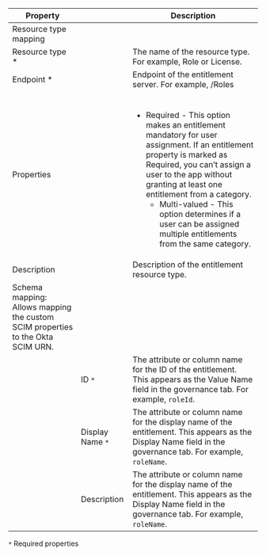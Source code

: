 | Property |  | Description |
| --- | --- | --- |
| Resource type mapping |
| Resource type * |  | The name of the resource type. For example, Role or License. |
| Endpoint * |  | Endpoint of the entitlement server. For example, /Roles |
| Properties |  | <br> <ul><li>Required - ​​This option makes an entitlement mandatory for user assignment. If an entitlement property is marked as Required, you can’t assign a user to the app without granting at least one entitlement from a category. <br> <ul><li>Multi-valued - This option determines if a user can be assigned multiple entitlements from the same category.</br> |
| Description |  | Description of the entitlement resource type. |
| Schema mapping: Allows mapping the custom SCIM properties to the Okta SCIM URN. |
|  | ID `*`| The attribute or column name for the ID of the entitlement. This appears as  the Value Name field in the governance tab. For example, `roleId`. |
|  | Display Name `*` | The attribute or column name for the display name of the entitlement. This appears as the Display Name field in the governance tab. For example, `roleName`. |
|  | Description | The attribute or column name for the display name of the entitlement. This appears as the Display Name field in the governance tab. For example, `roleName`. |

`*` Required properties